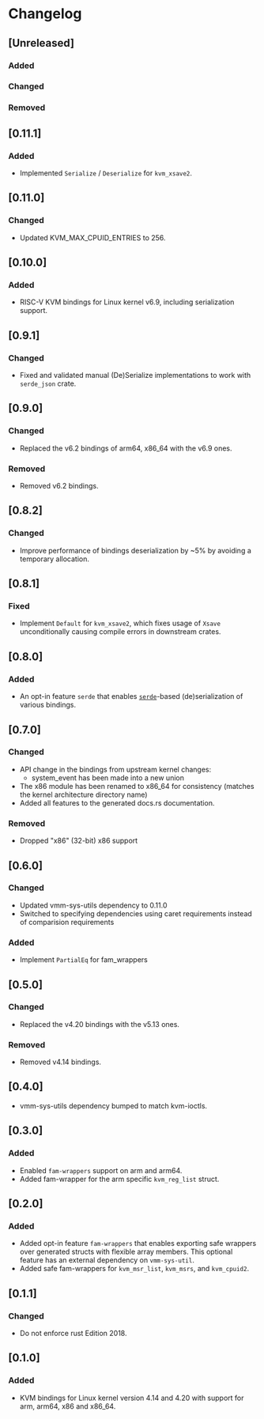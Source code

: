 # Changelog

## [Unreleased]

### Added

### Changed

### Removed

## [0.11.1]

### Added

- Implemented `Serialize` / `Deserialize` for `kvm_xsave2`.

## [0.11.0]

### Changed

- Updated KVM_MAX_CPUID_ENTRIES to 256.

## [0.10.0]

### Added

- RISC-V KVM bindings for Linux kernel v6.9, including serialization support.

## [0.9.1]

### Changed

- Fixed and validated manual (De)Serialize implementations to work with
  `serde_json` crate.

## [0.9.0]

### Changed

- Replaced the v6.2 bindings of arm64, x86\_64 with the v6.9 ones.

### Removed

- Removed v6.2 bindings.

## [0.8.2]

### Changed

- Improve performance of bindings deserialization by \~5% by avoiding
  a temporary allocation.

## [0.8.1]

### Fixed

- Implement `Default` for `kvm_xsave2`, which fixes usage of `Xsave`
  unconditionally causing compile errors in downstream crates.

## [0.8.0]

### Added

- An opt-in feature `serde` that enables [`serde`](https://serde.rs)-based
  (de)serialization of various bindings.

## [0.7.0]

### Changed
- API change in the bindings from upstream kernel changes:
  * system\_event has been made into a new union
- The x86 module has been renamed to x86\_64 for consistency (matches the kernel
  architecture directory name)
- Added all features to the generated docs.rs documentation.

### Removed

- Dropped "x86" (32-bit) x86 support

## [0.6.0]

### Changed

- Updated vmm-sys-utils dependency to 0.11.0
- Switched to specifying dependencies using caret requirements
  instead of comparision requirements

### Added

- Implement `PartialEq` for fam\_wrappers

## [0.5.0]

### Changed

- Replaced the v4.20 bindings with the v5.13 ones.

### Removed

- Removed v4.14 bindings.

## [0.4.0]

- vmm-sys-utils dependency bumped to match kvm-ioctls.

## [0.3.0]

### Added

- Enabled `fam-wrappers` support on arm and arm64.
- Added fam-wrapper for the arm specific `kvm_reg_list` struct.

## [0.2.0]

### Added

- Added opt-in feature `fam-wrappers` that enables exporting
  safe wrappers over generated structs with flexible array
  members. This optional feature has an external dependency
  on `vmm-sys-util`.
- Added safe fam-wrappers for `kvm_msr_list`, `kvm_msrs`,
  and `kvm_cpuid2`.

## [0.1.1]

### Changed

- Do not enforce rust Edition 2018.

## [0.1.0]

### Added

- KVM bindings for Linux kernel version 4.14 and 4.20 with
  support for arm, arm64, x86 and x86_64.

